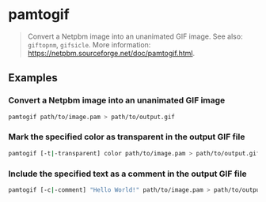 # pamtogif

> Convert a Netpbm image into an unanimated GIF image. See also: `giftopnm`, `gifsicle`. More information: <https://netpbm.sourceforge.net/doc/pamtogif.html>.

## Examples

### Convert a Netpbm image into an unanimated GIF image

```bash
pamtogif path/to/image.pam > path/to/output.gif
```

### Mark the specified color as transparent in the output GIF file

```bash
pamtogif [-t|-transparent] color path/to/image.pam > path/to/output.gif
```

### Include the specified text as a comment in the output GIF file

```bash
pamtogif [-c|-comment] "Hello World!" path/to/image.pam > path/to/output.gif
```

